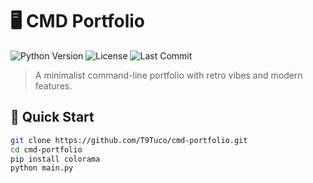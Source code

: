 # 🖥️ CMD Portfolio

![Python Version](https://img.shields.io/badge/python-3.6%2B-blue)
![License](https://img.shields.io/badge/license-MIT-green)
![Last Commit](https://img.shields.io/github/last-commit/T9Tuco/cmd-portfolio)

> A minimalist command-line portfolio with retro vibes and modern features.

## 🚀 Quick Start

```bash
git clone https://github.com/T9Tuco/cmd-portfolio.git
cd cmd-portfolio
pip install colorama
python main.py
